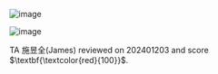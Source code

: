 ![image](https://github.com/user-attachments/assets/001afd82-f8c4-4002-9c19-8a05a8084f48)

![image](https://github.com/user-attachments/assets/0a64c07d-f61f-4ad1-81b1-d5f679f231c7)

TA 施昱全(James) reviewed on 202401203 and score $\textbf{\textcolor{red}{100}}$.
